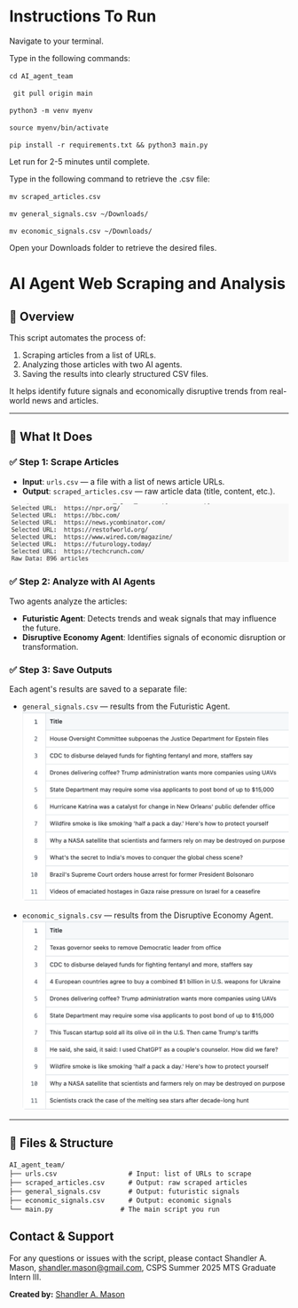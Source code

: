 # Instructions To Run
Navigate to your terminal.

Type in the following commands:

`cd AI_agent_team`

` git pull origin main`

`python3 -m venv myenv`

`source myenv/bin/activate`

`pip install -r requirements.txt && python3 main.py`

Let run for 2-5 minutes until complete.

Type in the following command to retrieve the .csv file:

`mv scraped_articles.csv`

`mv general_signals.csv ~/Downloads/`

`mv economic_signals.csv ~/Downloads/`

Open your Downloads folder to retrieve the desired files.

# AI Agent Web Scraping and Analysis

## 📌 Overview

This script automates the process of:

1. Scraping articles from a list of URLs.
2. Analyzing those articles with two AI agents.
3. Saving the results into clearly structured CSV files.

It helps identify future signals and economically disruptive trends from real-world news and articles.

---

## 🧩 What It Does

### ✅ Step 1: Scrape Articles
- **Input**: `urls.csv` — a file with a list of news article URLs.
- **Output**: `scraped_articles.csv` — raw article data (title, content, etc.).

![Alt Text](webscraper.jpg)

### ✅ Step 2: Analyze with AI Agents
Two agents analyze the articles:
- **Futuristic Agent**: Detects trends and weak signals that may influence the future.
- **Disruptive Economy Agent**: Identifies signals of economic disruption or transformation.

### ✅ Step 3: Save Outputs
Each agent's results are saved to a separate file:
- `general_signals.csv` — results from the Futuristic Agent.
![Alt Text](general.png)

- `economic_signals.csv` — results from the Disruptive Economy Agent.
![Alt Text](economic.png)

---

## 📂 Files & Structure

```plaintext
AI_agent_team/
├── urls.csv                  # Input: list of URLs to scrape
├── scraped_articles.csv      # Output: raw scraped articles
├── general_signals.csv       # Output: futuristic signals
├── economic_signals.csv      # Output: economic signals
└── main.py                 # The main script you run
```

## Contact & Support
For any questions or issues with the script, please contact Shandler A. Mason, shandler.mason@gmail.com, CSPS Summer 2025 MTS Graduate Intern III.

**Created by:** [Shandler A. Mason](https://shandlermason.github.io/sm-portfolio/)

